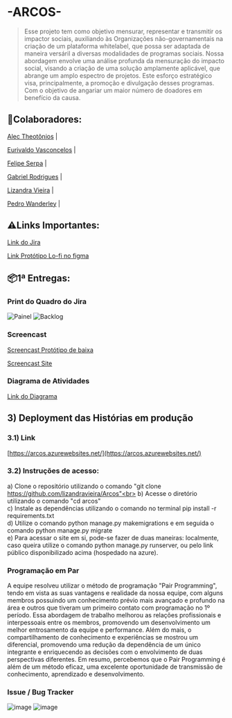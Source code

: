 <h1>-ARCOS-</h1>

> Esse projeto tem como objetivo mensurar, representar e transmitir os impactor sociais, auxiliando às Organizações não-governamentais na criação de um plataforma whitelabel, que possa ser adaptada de maneira versáril a diversas modalidades de programas sociais. Nossa abordagem envolve uma análise profunda da mensuração do impacto social, visando a criação de uma solução amplamente aplicável, que abrange um amplo espectro de projetos. Este esforço estratégico visa, principalmente, a promoção e divulgação desses programas. Com o objetivo de angariar um maior número de doadores em benefício da causa. 
  
<h2>🤝Colaboradores:</h2>
<p><a href="https://github.com/alecct812">Alec Theotônios</a> | 
<p><a href="https://github.com/TheEuri">Eurivaldo Vasconcelos</a> |
<p><a href="https://github.com/Felipeserpa01">Felipe Serpa</a> |
<p><a href="https://github.com/gabrielgrm">Gabriel Rodrigues</a> | 
<p><a href="https://github.com/lizandravieira">Lizandra Vieira</a> |
<p><a href="https://github.com/Pedrolira16">Pedro Wanderley</a> |

<h2>⚠️Links Importantes:</h2>

<p><a href="https://kickofffps.atlassian.net/jira/software/projects/P2/boards/3">Link do Jira </a></p>
<p><a href="https://www.figma.com/file/r5OrD9SLcrVlcUwUZt2QJm/Prot%C3%B3tipo?type=design&node-id=0-1&mode=design&t=vivszCryc7xm3fhN-0">Link Protótipo Lo-fi no figma </a></p>

<h2>📦1ª Entregas:</h2>
<h3>Print do Quadro do Jira</h3>

![Painel](https://github.com/lizandravieira/Arcos/assets/134390540/7d678904-a9d9-4f7e-b5b4-207cfd804403)
![Backlog](https://github.com/lizandravieira/Arcos/assets/134390540/cdb474e6-1d9f-4753-a90a-270e838d8a69)




<h3>Screencast</h3>
<p><a href ="https://drive.google.com/file/d/1JeCzKC759LdaSOMQU4-QmLqL3ddQnGUw/view?usp=drive_link">Screencast Protótipo de baixa</a></p>
<p><a href ="https://drive.google.com/file/d/1cKIdl-4krg6M7mrQ7SuUHQeKmpSpdx7J/view?usp=sharing">Screencast Site</a></p>

<h3>Diagrama de Atividades</h3>
<p><a href ="https://drive.google.com/file/d/1PAPQffs5lLTP3oMV-2TcF-feMmw8PFOa/view?usp=sharing">Link do Diagrama </a></p>



## 3) Deployment das Histórias em produção
### 3.1) Link 
[https://arcos.azurewebsites.net/](https://arcos.azurewebsites.net/)
### 3.2) Instruções de acesso:
a) Clone o repositório utilizando o comando "git clone https://github.com/lizandravieira/Arcos"<br>
b) Acesse o diretório  utilizando o comando "cd arcos"<br>
c) Instale as dependências utilizando o comando no terminal pip install -r requirements.txt<br>
d) Utilize o comando python manage.py makemigrations e em seguida o comando python manage.py migrate<br>
e) Para acessar o site em si, pode-se fazer de duas maneiras: localmente, caso queira utilize o comando python manage.py runserver, ou pelo link público disponibilizado acima (hospedado na azure).





<h3>Programação em Par</h3>
A equipe resolveu utilizar o método de programação "Pair Programming", tendo em vista as suas vantagens e realidade da nossa equipe, com alguns membros possuindo um conhecimento prévio mais avançado e profundo na área e outros que tiveram um primeiro contato com programação no 1º período. Essa abordagem de trabalho melhorou as relações profissionais e interpessoais entre os membros, promovendo um desenvolvimento um melhor entrosamento da equipe e performance. Além do mais, o compartilhamento de conhecimento e experiências se mostrou um diferencial, promovendo uma redução da dependência de um único integrante e enriquecendo as decisões com o envolvimento de duas perspectivas diferentes. Em resumo, percebemos que o Pair Programming é além de um método eficaz, uma excelente oportunidade de transmissão de conhecimento, aprendizado e desenvolvimento.

<h3>Issue / Bug Tracker</h3>

![image](https://github.com/lizandravieira/Arcos/assets/134390540/7b3daa37-375f-4b92-9f7f-606e8a86ba2f)
![image](https://github.com/lizandravieira/Arcos/assets/134390540/a5755c10-f175-4521-936f-a309331989b1)


